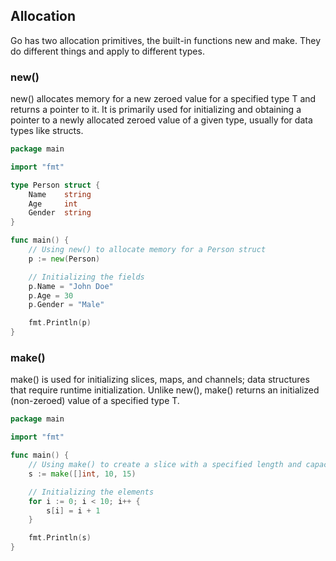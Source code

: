 ## Allocation

Go has two allocation primitives, the built-in functions new and make. They do different things and apply to different types.

### new()

new() allocates memory for a new zeroed value for a specified type T and returns a pointer to it. It is primarily used for initializing and obtaining a pointer to a newly allocated zeroed value of a given type, usually for data types like structs.

```go
package main

import "fmt"

type Person struct {
    Name 	string
    Age  	int
    Gender 	string
}

func main() {
    // Using new() to allocate memory for a Person struct
    p := new(Person)

    // Initializing the fields
    p.Name = "John Doe"
    p.Age = 30
    p.Gender = "Male"

    fmt.Println(p)
}
```

### make()

make() is used for initializing slices, maps, and channels; data structures that require runtime initialization. Unlike new(), make() returns an initialized (non-zeroed) value of a specified type T.

```go
package main

import "fmt"

func main() {
    // Using make() to create a slice with a specified length and capacity
    s := make([]int, 10, 15)

    // Initializing the elements
    for i := 0; i < 10; i++ {
        s[i] = i + 1
    }

    fmt.Println(s)
}
```

